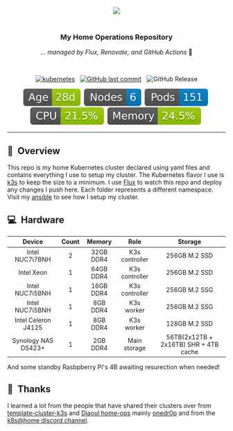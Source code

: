 <div align="center">
  <img src="https://raspbernetes.github.io/img/logo.svg">
  <br /> <br />
  
  ### My Home Operations Repository
  _... managed by Flux, Renovate, and GitHub Actions_ 🤖
 
</div> 
<br />
<div align="center">
  
[![kubernetes](https://img.shields.io/badge/dynamic/yaml?url=https://raw.githubusercontent.com/christfriedbalizou/homelab/main/talos/talenv.yaml&query=$.kubernetesVersion&style=for-the-badge&logo=kubernetes&logoColor=white&label=Kubernetes)](https://k3s.io/) &nbsp;
[![GitHub last commit](https://img.shields.io/github/last-commit/christfriedbalizou/homelab?color=purple&style=for-the-badge)](https://github.com/christfriedbalizou/homelab/commits/main) &nbsp;
![GitHub Release](https://img.shields.io/github/release/christfriedbalizou/homelab?style=for-the-badge&logo=dependabot)


[![Age-Days](https://raw.githubusercontent.com/ChristfriedBalizou/homelab/refs/heads/main/kromgo/cluster_age_days.svg)](https://github.com/kashalls/kromgo/)&nbsp;
[![Node-Count](https://raw.githubusercontent.com/ChristfriedBalizou/homelab/refs/heads/main/kromgo/cluster_node_count.svg)](https://github.com/kashalls/kromgo/)&nbsp;
[![Pod-Count](https://raw.githubusercontent.com/ChristfriedBalizou/homelab/refs/heads/main/kromgo/cluster_pod_count.svg)](https://github.com/kashalls/kromgo/)&nbsp;
[![CPU-Usage](https://raw.githubusercontent.com/ChristfriedBalizou/homelab/refs/heads/main/kromgo/cluster_cpu_usage.svg)](https://github.com/kashalls/kromgo/)&nbsp;
[![Memory-Usage](https://raw.githubusercontent.com/ChristfriedBalizou/homelab/refs/heads/main/kromgo/cluster_memory_usage.svg)](https://github.com/kashalls/kromgo/)&nbsp;

</div>

---

## :telescope:&nbsp; Overview
This repo is my home Kubernetes cluster declared using yaml files and contains everything I use to setup my cluster. The Kubernetes flavor I use is [k3s](https://k3s.io) to keep the size to a minimum. I use [Flux](https://fluxcd.io) to watch this repo and deploy any changes I push here. Each folder represents a different namespace. Visit my [ansible](ansible/) to see how I setup my cluster.

## :computer:&nbsp; Hardware

| Device              | Count | Memory    | Role               | Storage                               |
|:-------------------:|:-----:|:---------:|:------------------:|:-------------------------------------:|
| Ιntel NUC7i7BNH     |   2   | 32GB DDR4 |   K3s controller   |    256GB M.2 SSD                      |
| Ιntel Xeon          |   1   | 64GB DDR4 |   K3s controller   |    256GB M.2 SSD                      |
| Intel NUC7i5BNH     |   1   | 16GB DDR4 |   K3s controller   |    256GB M.2 SSG                      |
| Intel NUC7i5BNH     |   1   |  8GB DDR4 |   K3s worker       |    256GB M.2 SSG                      |
| Ιntel Celeron J4125 |   1   |  8GB DDR4 |   K3s worker       |    128GB M.2 SSD                      |
| Synology NAS DS423+ |   1   |  2GB DDR4 |   Main storage     | 56TB(2x12TB + 2x16TB) SHR + 4TB cache |

And some standby Rasbpberry Pi's 4B awaiting resurection when needed!

## :handshake:&nbsp; Thanks
I learned a lot from the people that have shared their clusters over from
[template-cluster-k3s](https://github.com/k8s-at-home/template-cluster-k3s/) and [Diaoul home-ops](https://github.com/Diaoul/home-ops) mainly [onedr0p](https://github.com/onedr0p/k3s-gitops)
and from the [k8s@home discord channel](https://discord.gg/DNCynrJ).
